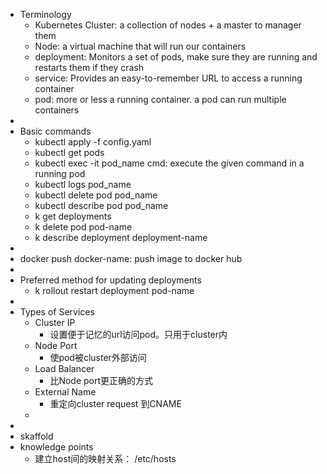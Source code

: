 - Terminology
	- Kubernetes  Cluster: a collection of nodes + a master to manager them
	- Node: a virtual machine that will run our containers
	- deployment: Monitors a set of pods, make sure  they are running and restarts them if they crash
	- service: Provides an easy-to-remember URL to access a running container
	- pod: more or less a running container. a pod can run multiple containers
-
- Basic commands
	- kubectl apply -f config.yaml
	- kubectl get pods
	- kubectl exec -it pod_name cmd: execute the given command in a running pod
	- kubectl logs pod_name
	- kubectl delete pod pod_name
	- kubectl  describe pod pod_name
	- k get deployments
	- k delete pod pod-name
	- k describe deployment deployment-name
-
- docker push docker-name: push image to docker  hub
-
- Preferred method for updating deployments
	- k rollout restart deployment pod-name
-
- Types of Services
	- Cluster IP
		- 设置便于记忆的url访问pod。只用于cluster内
	- Node Port
		- 使pod被cluster外部访问
	- Load Balancer
		- 比Node port更正确的方式
	- External Name
		- 重定向cluster request 到CNAME
	-
-
- skaffold
- knowledge points
	- 建立host间的映射关系： /etc/hosts